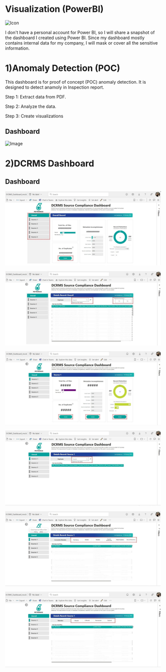 
# Visualization (PowerBI)

![Icon](https://github.com/Fauzanpaimen/Visualization-PowerBI-/blob/main/Image/icon.jpg)

I don't have a personal account for Power BI, so I will share a snapshot of the dashboard I created using Power BI. Since my dashboard mostly contains internal data for my company, I will mask or cover all the sensitive information.



# 1)Anomaly Detection (POC)

This dashboard is for proof of concept (POC) anomaly detection. It is designed to detect anamoly in Inspection report.

Step 1: Extract data from PDF.

Step 2: Analyze the data.

Step 3: Create visualizations

## Dashboard

![Image](https://github.com/Fauzanpaimen/Visualization-PowerBI-/blob/main/Image/Anomaly.jpg)


# 2)DCRMS Dashboard

## Dashboard

![Image](https://github.com/Fauzanpaimen/Visualization-PowerBI/blob/main/Image/DCRMS01.jpg)

![Image](https://github.com/Fauzanpaimen/Visualization-PowerBI/blob/main/Image/DCRMS02.jpg)

![Image](https://github.com/Fauzanpaimen/Visualization-PowerBI/blob/main/Image/DCRMS03.jpg)

![Image](https://github.com/Fauzanpaimen/Visualization-PowerBI/blob/main/Image/DCRMS04.jpg)

![Image](https://github.com/Fauzanpaimen/Visualization-PowerBI/blob/main/Image/DCRMS05.jpg)

![Image](https://github.com/Fauzanpaimen/Visualization-PowerBI/blob/main/Image/DCRMS06.jpg)




